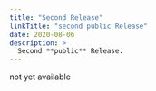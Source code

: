 ```yaml
---
title: "Second Release"
linkTitle: "second public Release"
date: 2020-08-06
description: >
  Second **public** Release.
---
```


not yet available

